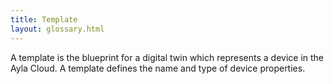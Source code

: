 ```yaml
---
title: Template
layout: glossary.html
---
```


A template is the blueprint for a digital twin which represents a device in the Ayla Cloud. A template defines the name and type of device properties. 